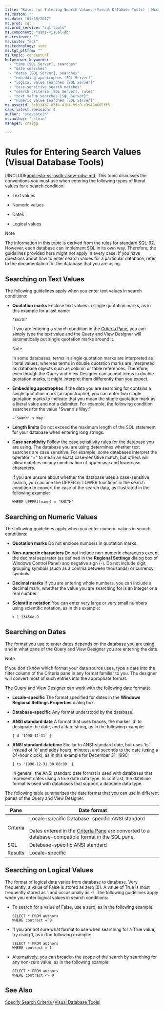 ```yaml
---
title: "Rules for Entering Search Values (Visual Database Tools) | Microsoft Docs"
ms.custom: ""
ms.date: "01/19/2017"
ms.prod: sql
ms.prod_service: "sql-tools"
ms.component: "ssms-visual-db"
ms.reviewer: ""
ms.suite: "sql"
ms.technology: ssms
ms.tgt_pltfrm: ""
ms.topic: conceptual
helpviewer_keywords: 
  - "time [SQL Server], searches"
  - "date searches"
  - "dates [SQL Server], searches"
  - "embedding apostrophes [SQL Server]"
  - "logical value searches [SQL Server]"
  - "case-sensitive search matches"
  - "search criteria [SQL Server], rules"
  - "text value searches [SQL Server]"
  - "numeric value searches [SQL Server]"
ms.assetid: 3c8134b7-83f4-41b4-99c8-e3949a685ff5
caps.latest.revision: 4
author: "stevestein"
ms.author: "sstein"
manager: craigg

---
```

# Rules for Entering Search Values (Visual Database Tools)
[!INCLUDE[appliesto-ss-asdb-asdw-pdw-md](../../includes/appliesto-ss-asdb-asdw-pdw-md.md)]
This topic discusses the conventions you must use when entering the following types of literal values for a search condition:  
  
-   Text values  
  
-   Numeric values  
  
-   Dates  
  
-   Logical values  
  
> [!NOTE]  
> The information in this topic is derived from the rules for standard SQL-92. However, each database can implement SQL in its own way. Therefore, the guidelines provided here might not apply in every case. If you have questions about how to enter search values for a particular database, refer to the documentation for the database that you are using.  
  
## Searching on Text Values  
The following guidelines apply when you enter text values in search conditions:  
  
-   **Quotation marks** Enclose text values in single quotation marks, as in this example for a last name:  
  
    ```  
    'Smith'  
    ```  
  
    If you are entering a search condition in the [Criteria Pane](../../ssms/visual-db-tools/criteria-pane-visual-database-tools.md), you can simply type the text value and the Query and View Designer will automatically put single quotation marks around it.  
  
    > [!NOTE]  
    > In some databases, terms in single quotation marks are interpreted as literal values, whereas terms in double quotation marks are interpreted as database objects such as column or table references. Therefore, even though the Query and View Designer can accept terms in double quotation marks, it might interpret them differently than you expect.  
  
-   **Embedding apostrophes** If the data you are searching for contains a single quotation mark (an apostrophe), you can enter two single quotation marks to indicate that you mean the single quotation mark as a literal value and not a delimiter. For example, the following condition searches for the value "Swann's Way:"  
  
    ```  
    ='Swann''s Way'  
    ```  
  
-   **Length limits** Do not exceed the maximum length of the SQL statement for your database when entering long strings.  
  
-   **Case sensitivity** Follow the case sensitivity rules for the database you are using. The database you are using determines whether text searches are case sensitive. For example, some databases interpret the operator "=" to mean an exact case-sensitive match, but others will allow matches on any combination of uppercase and lowercase characters.  
  
    If you are unsure about whether the database uses a case-sensitive search, you can use the UPPER or LOWER functions in the search condition to convert the case of the search data, as illustrated in the following example:  
  
    ```  
    WHERE UPPER(lname) = 'SMITH'  
    ```  
  
## Searching on Numeric Values  
The following guidelines apply when you enter numeric values in search conditions:  
  
-   **Quotation marks** Do not enclose numbers in quotation marks.  
  
-   **Non-numeric characters** Do not include non-numeric characters except the decimal separator (as defined in the **Regional Settings** dialog box of Windows Control Panel) and negative sign (-). Do not include digit grouping symbols (such as a comma between thousands) or currency symbols.  
  
-   **Decimal marks** If you are entering whole numbers, you can include a decimal mark, whether the value you are searching for is an integer or a real number.  
  
-   **Scientific notation** You can enter very large or very small numbers using scientific notation, as in this example:  
  
    ```  
    > 1.23456e-9  
    ```  
  
## Searching on Dates  
The format you use to enter dates depends on the database you are using and in what pane of the Query and View Designer you are entering the date.  
  
> [!NOTE]  
> If you don't know which format your data source uses, type a date into the filter column of the Criteria pane in any format familiar to you. The designer will convert most of such entries into the appropriate format.  
  
The Query and View Designer can work with the following date formats:  
  
-   **Locale-specific** The format specified for dates in the **Windows Regional Settings Properties** dialog box.  
  
-   **Database-specific** Any format understood by the database.  
  
-   **ANSI standard date** A format that uses braces, the marker 'd' to designate the date, and a date string, as in the following example:  
  
    ```  
    { d '1990-12-31' }  
    ```  
  
-   **ANSI standard datetime** Similar to ANSI-standard date, but uses 'ts' instead of 'd' and adds hours, minutes, and seconds to the date (using a 24-hour clock), as in this example for December 31, 1990:  
  
    ```  
    { ts '1990-12-31 00:00:00' }  
    ```  
  
    In general, the ANSI standard date format is used with databases that represent dates using a true date data type. In contrast, the datetime format is used with databases that support a datetime data type.  
  
The following table summarizes the date format that you can use in different panes of the Query and View Designer.  
  
|**Pane**|**Date format**|  
|------------|-------------------|  
|Criteria|Locale-specific Database-specific ANSI standard<br /><br />Dates entered in the [Criteria Pane](../../ssms/visual-db-tools/criteria-pane-visual-database-tools.md) are converted to a database-compatible format in the SQL pane.|  
|SQL|Database-specific ANSI standard|  
|Results|Locale-specific|  
  
## Searching on Logical Values  
The format of logical data varies from database to database. Very frequently, a value of False is stored as zero (0). A value of True is most frequently stored as 1 and occasionally as -1. The following guidelines apply when you enter logical values in search conditions:  
  
-   To search for a value of False, use a zero, as in the following example:  
  
    ```  
    SELECT * FROM authors  
    WHERE contract = 0  
    ```  
  
-   If you are not sure what format to use when searching for a True value, try using 1, as in the following example:  
  
    ```  
    SELECT * FROM authors  
    WHERE contract = 1  
    ```  
  
-   Alternatively, you can broaden the scope of the search by searching for any non-zero value, as in the following example:  
  
    ```  
    SELECT * FROM authors  
    WHERE contract <> 0  
    ```  
  
## See Also  
[Specify Search Criteria &#40;Visual Database Tools&#41;](../../ssms/visual-db-tools/specify-search-criteria-visual-database-tools.md)  
  
